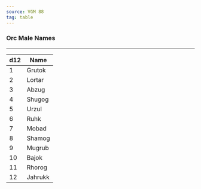 ```yaml
---
source: VGM 88
tag: table
---
```


### Orc Male Names
---
|d12|Name|
|----|------------|
|1|Grutok|
|2|Lortar|
|3|Abzug|
|4|Shugog|
|5|Urzul|
|6|Ruhk|
|7|Mobad|
|8|Shamog|
|9|Mugrub|
|10|Bajok|
|11|Rhorog|
|12|Jahrukk|
